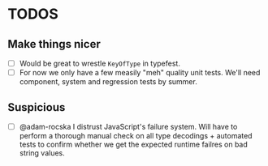 # TODOS

## Make things nicer

- [ ] Would be great to wrestle `KeyOfType` in typefest.
- [ ] For now we only have a few measily "meh" quality unit tests. We'll need component, system and regression tests by summer.

## Suspicious

- [ ] @adam-rocska I distrust JavaScript's failure system. Will have to perform a thorough manual check on all type decodings + automated tests to confirm whether we get the expected runtime failres on bad string values.
